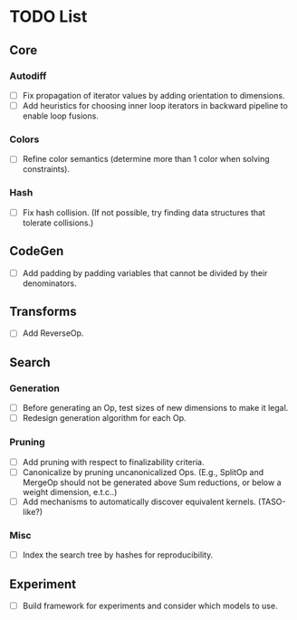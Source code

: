 # TODO List

## Core

### Autodiff

- [ ] Fix propagation of iterator values by adding orientation to dimensions.
- [ ] Add heuristics for choosing inner loop iterators in backward pipeline to enable loop fusions.

### Colors

- [ ] Refine color semantics (determine more than 1 color when solving constraints).

### Hash

- [ ] Fix hash collision. (If not possible, try finding data structures that tolerate collisions.)

## CodeGen

- [ ] Add padding by padding variables that cannot be divided by their denominators.

## Transforms

- [ ] Add ReverseOp.

## Search

### Generation

- [ ] Before generating an Op, test sizes of new dimensions to make it legal.
- [ ] Redesign generation algorithm for each Op.

### Pruning

- [ ] Add pruning with respect to finalizability criteria.
- [ ] Canonicalize by pruning uncanonicalized Ops. (E.g., SplitOp and MergeOp should not be generated above Sum reductions, or below a weight dimension, e.t.c..)
- [ ] Add mechanisms to automatically discover equivalent kernels. (TASO-like?)

### Misc

- [ ] Index the search tree by hashes for reproducibility.

## Experiment

- [ ] Build framework for experiments and consider which models to use.
